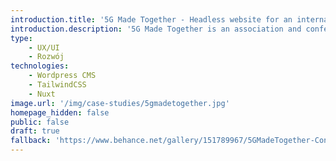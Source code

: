 ```yaml
---
introduction.title: '5G Made Together - Headless website for an international technology conference.'
introduction.description: '5G Made Together is an association and conference held several times a year, addressing topics related to digital transformation, technology, cybersecurity, business, and science.'
type:
    - UX/UI
    - Rozwój
technologies:
    - Wordpress CMS
    - TailwindCSS
    - Nuxt
image.url: '/img/case-studies/5gmadetogether.jpg'
homepage_hidden: false
public: false
draft: true
fallback: 'https://www.behance.net/gallery/151789967/5GMadeTogether-Conference-Website'
---
```

